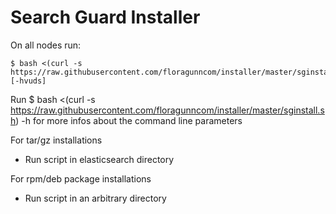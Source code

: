 # Search Guard Installer

On all nodes run:

    $ bash <(curl -s https://raw.githubusercontent.com/floragunncom/installer/master/sginstall.sh) [-hvuds]
    
Run
    $ bash <(curl -s https://raw.githubusercontent.com/floragunncom/installer/master/sginstall.sh) -h
for more infos about the command line parameters
    
For tar/gz installations

* Run script in elasticsearch directory

For rpm/deb package installations

* Run script in an arbitrary directory